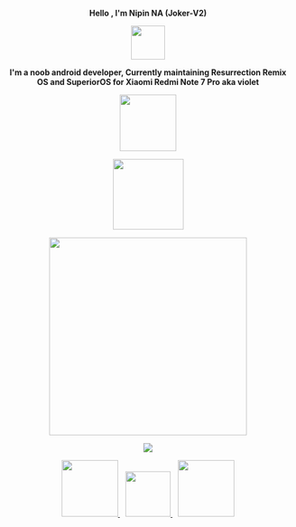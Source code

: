 <p align="center"><strong>Hello , I'm Nipin NA (Joker-V2)</strong></p>
<p align="center"><img src="https://media2.giphy.com/media/llarwdtFqG63IlqUR1/giphy.gif" width="60"></p>
<p align="center"><strong> I'm a noob android developer, Currently maintaining Resurrection Remix OS and SuperiorOS for Xiaomi Redmi Note 7 Pro aka violet
<p align="center"><img src="https://media.giphy.com/media/WUlplcMpOCEmTGBtBW/giphy.gif" width="100"></p>
<p align="center"><img width="125" src="https://komarev.com/ghpvc/?username=Joker-V2&style=flat-round" />

<p align='center'>
  <a
href="#"><img src="https://github-readme-stats.vercel.app/api?username=Joker-V2&count_private=true&include_all_commits=true&show_icons=true&theme=radical" width="350"></a>
</p>

<p align="center"> <img src="https://github-readme-streak-stats.herokuapp.com/?user=Joker-V2&theme=dark"/></p>
<div align="center">

<p align='center'>
<a href="https://t.me/joker_v2_0/">
<img src="https://img.shields.io/badge/Telegram-2CA5E0?style=for-the-badge&logo=telegram&logoColor=white&style=round" width="100" />
</a>&nbsp;&nbsp;
  <a 
<a href="https://gitlab.com/Joker-V2">
<img src="https://img.shields.io/badge/GitLab-330F63?style=for-the-badge&logo=gitlab&logoColor=white&style=round" width="80" />
</a>&nbsp;&nbsp;
  <a 
<a href="https://www.facebook.com/nipin.na">
<img src="https://img.shields.io/badge/Facebook-1877F2?style=for-the-badge&logo=facebook&logoColor=white&style=round" width="100" />
